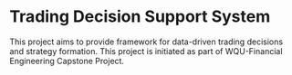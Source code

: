 # Trading Decision Support System
This project aims to provide framework for data-driven trading decisions and strategy formation. 
This project is initiated as part of WQU-Financial Engineering Capstone Project.
